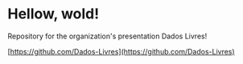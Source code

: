 # Hellow, wold! 

Repository for the organization's presentation Dados Livres!

[https://github.com/Dados-Livres](https://github.com/Dados-Livres)
